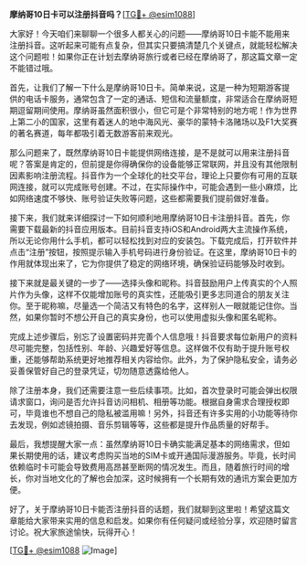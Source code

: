 **摩纳哥10日卡可以注册抖音吗？**[[TG💪+ @esim1088](https://t.me/s/esim1088)]

大家好！今天咱们来聊聊一个很多人都关心的问题——摩纳哥10日卡能不能用来注册抖音。这听起来可能有点复杂，但其实只要搞清楚几个关键点，就能轻松解决这个问题啦！如果你正在计划去摩纳哥旅行或者已经在摩纳哥了，那这篇文章一定不能错过哦。

首先，让我们了解一下什么是摩纳哥10日卡。简单来说，这是一种为短期游客提供的电话卡服务，通常包含了一定的通话、短信和流量额度，非常适合在摩纳哥短期逗留期间使用。摩纳哥虽然面积很小，但它可是个非常特别的地方呢！作为世界上第二小的国家，这里有着迷人的地中海风光、豪华的蒙特卡洛赌场以及F1大奖赛的著名赛道，每年都吸引着无数游客前来观光。

那么问题来了，既然摩纳哥10日卡能提供网络连接，是不是就可以用来注册抖音呢？答案是肯定的，但前提是你得确保你的设备能够正常联网，并且没有其他限制因素影响注册流程。抖音作为一个全球化的社交平台，理论上只要你有可用的互联网连接，就可以完成账号创建。不过，在实际操作中，可能会遇到一些小麻烦，比如网络速度不够快、账号验证失败等问题，这些都需要我们提前做好准备。

接下来，我们就来详细探讨一下如何顺利地用摩纳哥10日卡注册抖音。首先，你需要下载最新的抖音应用版本。目前抖音支持iOS和Android两大主流操作系统，所以无论你用什么手机，都可以轻松找到对应的安装包。下载完成后，打开软件并点击“注册”按钮，按照提示输入手机号码进行身份验证。在这里，摩纳哥10日卡的作用就体现出来了，它为你提供了稳定的网络环境，确保验证码能够及时收到。

接下来就是最关键的一步了——选择头像和昵称。抖音鼓励用户上传真实的个人照片作为头像，这样不仅能增加账号的真实性，还能吸引更多志同道合的朋友关注你。至于昵称嘛，尽量选一个简洁又有特色的名字，这样别人一眼就能记住你。当然，如果你暂时不想公开自己的真实身份，也可以使用虚拟头像和匿名昵称。

完成上述步骤后，别忘了设置密码并完善个人信息哦！抖音要求每位新用户的资料尽可能完整，包括性别、年龄、兴趣爱好等信息。这样做不仅有助于提升账号权重，还能够帮助系统更好地推荐相关内容给你。此外，为了保护隐私安全，请务必妥善保管好自己的登录凭证，切勿随意透露给他人。

除了注册本身，我们还需要注意一些后续事项。比如，首次登录时可能会弹出权限请求窗口，询问是否允许抖音访问相机、相册等功能。根据自身需求合理授权即可，毕竟谁也不想自己的隐私被滥用嘛！另外，抖音还有许多实用的小功能等待你去发现，例如滤镜拍摄、音乐剪辑等等，这些都是提升作品质量的好帮手。

最后，我想提醒大家一点：虽然摩纳哥10日卡确实能满足基本的网络需求，但如果长期使用的话，建议考虑购买当地的SIM卡或开通国际漫游服务。毕竟，长时间依赖临时卡可能会导致费用高昂甚至断网的情况发生。而且，随着旅行时间的增长，你对当地文化的了解也会加深，这时候拥有一个长期有效的通讯方案会更加方便。

好了，关于摩纳哥10日卡能否注册抖音的话题，我们就聊到这里啦！希望这篇文章能给大家带来实用的信息和启发。如果你有任何疑问或经验分享，欢迎随时留言讨论。祝大家旅途愉快，玩得开心！

[[TG💪+ @esim1088](https://t.me/s/esim1088) ![Image](https://i.postimg.cc/4NQfJmqS/Snipaste-2025-05-13-00-14-12.png)]